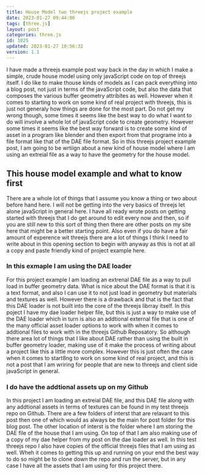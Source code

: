 ```yaml
---
title: House Model two threejs project example
date: 2023-01-27 09:44:00
tags: [three.js]
layout: post
categories: three.js
id: 1025
updated: 2023-01-27 10:56:32
version: 1.1
---
```


I have made a threejs example post way back in the day in which I make a simple, crude house model using only javaScript code on top of threejs itself. I do like to make thouse kinds of models as I can pack everything into a blog post, not just in terms of the javaScript code, but also the data that composes the various buffer geometry attribites as well. However when it comes to starting to work on some kind of real project with threejs, this is just not generaly how things are done for the most part. Do not get my wrong though, some times it seems like the best way to do what I want to do will involve a whole lot of javaScript code to create geometry. However some times it seems like the best way forward is to create some kind of asset in a program like blender and then export from that programe into a file format like that of the DAE file format. So in this threejs project example post, I am going to be wrtiign about a new kind of house model where I am using an extreial file as a way to have the geometry for the house model.

<!-- more -->

## This house model example and what to know first

There are a whole lot of things that I assume you know a thing or two about before hand here. I will not be getting into the very basics of threejs let alone javaScript in general here. I have all ready wrote posts on getting started with threejs that I do get around to edit every now and then, so if you are still new to this sort of thing then there are other posts on my site here that might be a better starting point. Also even if you do have a fair amount of experence wit threejs there are a lot of things I think I need to write about in this opening section to begin with anyway as this is not at all a copy and paste friendly kind of project example here.

### In this exmaple I am using the DAE loader

For this project example I am loading an extrenal DAE file as a way to pull load in buffer geometry data. What is nice about the DAE format is that it is a text format, and also I can use it to not just load in geometry but materials and textures as well. However there is a drawback and that is the fact that this DAE loader is not built into the core of the threejs librray itself. In this poject I have my dae loader helper file, but this is just a way to make use of the DAE loader which in turn is also an addtional external file that is one of the many official asset loader options to work with when it comes to addtional files to work with in the threejs Github Reposatory. So although there area lot of things that I like about DAE rather than using the built in buffer geometry loader, making use of it make the process of writing about a project like this a little more complex. However this is just often the case when it comes to start8ng to work on some kind of real project, and this is not a post that I am wriring for people that are new to threejs and client side javaScript in general.

### I do have the addtional assets up on my Github

In this project I am loading an extreial DAE file, and this DAE file along with any addtional assets in terms of textures can be found in my test threejs repo on Github. There are a few folders of interst that are relavant to this post then one of which would as always be the main for post folder for this blog post. The other location of interst is the folder where I am storing the DAE file of the house that I am using. On top of that I am also making use of a copy of my dae helper from my post on the dae loader as well. In this test threejs repo I also have copies of the official threejs files that I am using as well. Wheh it comes to getting this up and running on your end the best way to do so might be to clone down the repo and run the server, but in any case I have all the assets that I am using for this project there.





